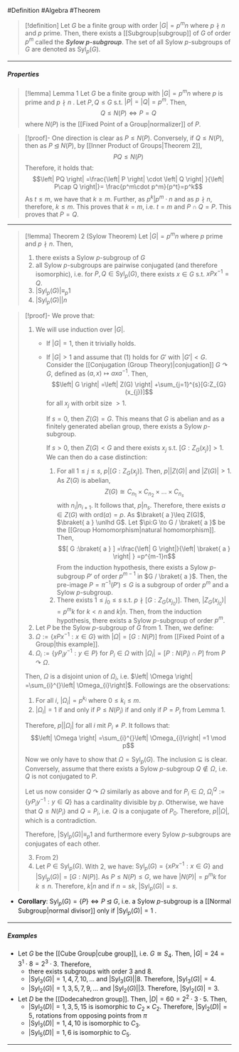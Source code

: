 #Definition #Algebra #Theorem 

> [!definition]
> Let $G$ be a finite group with order $\left| G \right|=p^mn$ where $p \nmid n$ and $p$ prime. Then, there exists a [[Subgroup|subgroup]] of $G$ of order $p^m$ called the ***Sylow $p$-subgroup***. The set of all Sylow $p$-subgroups of $G$ are denoted as $\text{Syl}_{p}(G)$.
---
##### Properties
> [!lemma] Lemma 1
> Let $G$ be a finite group with $|G|=p^m n$ where $p$ is prime and $p \nmid n$ . Let $P,Q \leq G$ s.t. $|P|=|Q|=p^m$. Then, $$Q\leq N(P)\iff P=Q$$
> where $N(P)$ is the [[Fixed Point of a Group|normalizer]] of $P$.

> [!proof]-
> One direction is clear as $P \leq N(P)$. Conversely, if $Q \leq N(P)$, then as $P \unlhd N(P)$, by [[Inner Product of Groups|Theorem 2]], $$PQ \leq N(P)$$Therefore, it holds that: $$\left| PQ \right| =\frac{\left| P \right| \cdot \left| Q \right| }{\left| P\cap Q \right|}= \frac{p^m\cdot p^m}{p^t}=p^k$$
> As $t\leq m$, we have that $k \geq m$. Further, as $p^k|p^m\cdot n$ and as $p \nmid n$, therefore, $k\leq m$. This proves that $k=m$, i.e. $t=m$ and $P\cap Q=P$. This proves that $P=Q$.
---
> [!lemma] Theorem 2 (Sylow Theorem)
> Let $\left| G \right|=p^mn$ where $p$ prime and $p \nmid n$. Then, 
> 1. there exists a Sylow $p$-subgroup of $G$
> 2. all Sylow $p$-subgroups are pairwise conjugated (and therefore isomorphic), i.e. for $P,Q\in \text{Syl}_{p}(G)$, there exists $x\in G$ s.t. $xP x^{-1}=Q$.
> 3. $\left| \text{Syl}_{p}(G) \right| \equiv_{p}1$
> 4. $\left. \left| \text{Syl}_{p}(G) \right|  \right| n$

>[!proof]-
>We prove that:
>1. We will use induction over $\left| G \right|$. 
> 	  - If $\left| G \right|=1$, then it trivially holds.
> 	  - If $\left| G \right|>1$ and assume that (1) holds for $G'$ with $\left| G' \right|<G$. Consider the [[Conjugation (Group Theory)|conjugation]] $G \curvearrowright G$, defined as $(a,x)\mapsto a x a^{-1}$. Then, $$\left| G \right| =\left| Z(G) \right| +\sum_{j=1}^{s}[G:Z_{G}(x_{j})]$$for all $x_{j}$ with orbit size $>1$. 
> 	    
> 	    If $s=0$, then $Z(G)=G$. This means that $G$ is abelian and as a finitely generated abelian group, there exists a Sylow $p$-subgroup.
> 	    
> 	    If $s>0$, then $Z(G)<G$ and there exists $x_{j}$ s.t. $[G:Z_{G}(x_{j})]> 1$. We can then do a case distinction: 
> 	    
> 	    1. For all $1\leq j\leq s$, $p|[G:Z_{G}(x_{j})]$. Then, $p|\left| Z(G) \right|$ and $\left| Z(G) \right|>1$. As $Z(G)$ is abelian, $$Z(G)\cong C_{n_{1}}\times C_{n_{2}}\times\dots \times C_{n_{s}}$$with $n_{i}|n_{i+1}$. It follows that, $p|n_{s}$. Therefore, there exists $a\in Z(G)$ with $\text{ord}(a)=p$. As $\braket{ a }\leq Z(G)$, $\braket{ a } \unlhd G$. Let $\pi:G \to G / \braket{ a  }$ be the [[Group Homomorphism|natural homomorphism]]. Then, $$[ G  :\braket{ a  }  ] =\frac{\left| G \right|}{\left| \braket{ a }  \right| } =p^{m-1}n$$From the induction hypothesis, there exists a Sylow $p$-subgroup $P'$ of order $p^{m-1}$ in $G / \braket{  a  }$. Then, the pre-image $P=\pi^{-1}(P') \leq G$ is a subgroup of order $p^m$ and a Sylow $p$-subgroup.
> 	    2. There exists $1\leq j_{0}\leq s$ s.t. $p \nmid [G:Z_{G}(x_{j_{0}})]$. Then, $|Z_{G}(x_{j_{0}})|=p^mk$ for $k<n$ and $k | n$. Then, from the induction hypothesis, there exists a Sylow $p$-subgroup of order $p^m$.
>2. Let $P$ be the Sylow $p$-subgroup of $G$ from 1. Then, we define: 
>	1. $\Omega:=\{ xPx ^{-1}: x\in G \}$ with $\left| \Omega \right|=[G:N(P)]$ from [[Fixed Point of a Group|this example]].
>	2. $\Omega_{i}:=\{ y P_{i}y^{-1}: y\in P \}$ for $P_{i}\in \Omega$ with $\left| \Omega_{i} \right|=[P:N(P_{i})\cap P]$ from $P \curvearrowright \Omega$.
> 
>    Then, $\Omega$ is a disjoint union of $\Omega_{i}$, i.e. $\left| \Omega \right| =\sum_{i}^{}\left| \Omega_{i}\right|$. Followings are the observations:
>    1. For all $i$, $\left| \Omega_{i} \right|=p^{k_{i}}$ where $0\leq k_{i}\leq m$.
>    2. $\left| \Omega_{i} \right|=1$ if and only if $P\leq N(P_{i})$ if and only if $P=P_{i}$ from Lemma 1.
>
>    Therefore, $p | \left| \Omega_{i}\right|$ for all $i$ mit $P_{i}\neq P$. It follows that: $$\left| \Omega \right| =\sum_{i}^{}\left| \Omega_{i}\right| =1 \mod p$$
> 	
> 	Now we only have to show that $\Omega=\text{Syl}_{p}(G)$. The inclusion $\subseteq$ is clear. Conversely, assume that there exists a Sylow $p$-subgroup $Q \notin \Omega$, i.e. $Q$ is not conjugated to $P$. 
> 	
> 	Let us now consider $Q \curvearrowright\Omega$ similarly as above and for $P_{i}\in\Omega$, $\Omega_{i}^{Q}:=\{ yP_{i}y^{-1}: y\in Q \}$ has a cardinality divisible by $p$. Otherwise, we have that $Q \leq N(P_{i})$ and $Q=P_{i}$, i.e. $Q$ is a conjugate of $P_{0}$. Therefore, $p | \left| \Omega\right|$, which is a contradiction. 
> 	
> 	Therefore, $\left| \text{Syl}_{p}(G) \right|\equiv_{p}1$ and furthermore every Sylow $p$-subgroups are conjugates of each other. 
> 
> 3. From 2)
> 4. Let $P\in \text{Syl}_{p}(G)$. With 2, we have: $\text{Syl}_{p}(G)=\{ x P x^{-1}: x\in G\}$ and $|\text{Syl}_{p}(G)|=[G:N(P)]$. As $P\leq N(P)\leq G$, we have $\left| N(P) \right|=p^mk$ for $k\leq n$. Therefore, $k|n$ and if $n=sk$, $|\text{Syl}_{p}(G)|=s$.
- **Corollary**: $\text{Syl}_{p}(G)=\{ P \}\iff P\unlhd G$, i.e. a Sylow $p$-subgroup is a [[Normal Subgroup|normal divisor]] only if $\left| \text{Syl}_{p}(G) \right|=1$ .
---
##### Examples
- Let $G$ be the [[Cube Group|cube group]], i.e. $G \cong S_{4}$. Then, $\left| G \right|=24=3^1\cdot 8=2^3 \cdot 3$. Therefore, 
	- there exists subgroups with order $3$ and $8$.
	- $\left| \text{Syl}_{3}(G) \right|=1,4,7,10,\dots$ and $\left| \text{Syl}_{3}(G) \right| | 8$. Therefore, $\left| \text{Syl}_{3}(G) \right|=4$.
	- $\left| \text{Syl}_{2}(G) \right|=1,3,5,7,9,\dots$ and $\left| \text{Syl}_{2}(G) \right| | 3$. Therefore, $\left| \text{Syl}_{2}(G) \right|=3$.
- Let $D$ be the [[Dodecahedron group]]. Then, $\left| D \right|=60=2^{2}\cdot 3\cdot 5$. Then, 
	- $|\text{Syl}_{2}(D)|=1,3,5,15$ is isomorphic to $C_{2}\times C_{2}$. Therefore, $|\text{Syl}_{2}(D)|=5$, rotations from opposing points from $\pi$
	- $|\text{Syl}_{3}(D)|=1,4,10$ is isomorphic to $C_{3}$.
	- $\left| \text{Syl}_{5}(D) \right|=1,6$ is isomorphic to $C_{5}$.
---